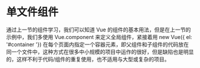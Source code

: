 # 单文件组件

通过上一节的组件学习，我们可以知道 Vue 的组件的基本用法，但是在上一节的示例中，我们多使用 Vue.component 来定义全局组件，紧接着用 new Vue({ el: '#container '}) 在每个页面内指定一个容器元素，即父组件和子组件的代码放在同一个文件中，这种方式在很多中小规模的项目中运作的很好，但是缺陷也是明显的，这样不利于代码/组件的重复使用，也不适用与大型或复杂的项目。

